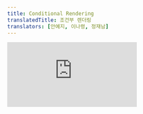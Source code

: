 ```yaml
---
title: Conditional Rendering
translatedTitle: 조건부 렌더링
translators: [안예지, 이나령, 정재남]
---
```


<iframe 
  style={{aspectRatio: 1.7778, width: '100%'}} 
  src="https://www.youtube.com/embed/playlist?list=PLjQV3hketAJkh6BEl0n4PDS_2fBd0cS9v&index=12"
  title="YouTube video player" 
  frameBorder="0" 
/>

<Intro>

Your components will often need to display different things depending on different conditions. In React, you can conditionally render JSX using JavaScript syntax like `if` statements, `&&`, and `? :` operators.
<Trans>컴포넌트는 서로 다른 조건에 따라 다른 것을 보여줘야 하는 경우가 자주 발생합니다. React에서는 `if` 문, `&&`, `? :` 연산자 같은 JavaScript 문법을 사용해 조건부로 JSX를 렌더링할 수 있습니다.</Trans>

</Intro>

<YouWillLearn>

* How to return different JSX depending on a condition
* How to conditionally include or exclude a piece of JSX
* Common conditional syntax shortcuts you’ll encounter in React codebases

<TransBlock>
  - 조건에 따라 다른 JSX를 반환하는 방법
  - 일부 JSX를 조건부로 포함하거나 제외하는 방법
  - React 코드베이스에서 흔히 접할 수 있는 조건부 구문 단축 표현
</TransBlock>
</YouWillLearn>

## Conditionally returning JSX<Trans>조건부로 반환하는 JSX</Trans> {/*conditionally-returning-jsx*/}

Let’s say you have a `PackingList` component rendering several `Item`s, which can be marked as packed or not:
<Trans>상품이 포장되었는지 여부를 표시할 수 있는 여러 개의 `Item`을 렌더링하는 `PackingList` 컴포넌트가 있다고 가정해봅시다:</Trans>

<Sandpack>

```js
function Item({ name, isPacked }) {
  return <li className="item">{name}</li>;
}

export default function PackingList() {
  return (
    <section>
      <h1>Sally Ride's Packing List</h1>
      <ul>
        <Item 
          isPacked={true} 
          name="Space suit" 
        />
        <Item 
          isPacked={true} 
          name="Helmet with a golden leaf" 
        />
        <Item 
          isPacked={false} 
          name="Photo of Tam" 
        />
      </ul>
    </section>
  );
}
```

</Sandpack>

Notice that some of the `Item` components have their `isPacked` prop set to `true` instead of `false`. You want to add a checkmark (✔) to packed items if `isPacked={true}`.
<Trans>일부 `Item` 컴포넌트의 `isPacked` prop이 `false`가 아닌 `true`로 설정되어 있는 것을 확인할 수 있습니다. `isPacked={true}`인 경우, 패킹된 아이템에 체크 표시(✔)를 추가하고 싶을 것입니다.</Trans>

You can write this as an [`if`/`else` statement](https://developer.mozilla.org/en-US/docs/Web/JavaScript/Reference/Statements/if...else) like so:
<Trans>이를 다음과 같이 [`if`/`else` 문](https://developer.mozilla.org/en-US/docs/Web/JavaScript/Reference/Statements/if...else)으로 작성할 수 있습니다:</Trans>

```js
if (isPacked) {
  return <li className="item">{name} ✔</li>;
}
return <li className="item">{name}</li>;
```

If the `isPacked` prop is `true`, this code **returns a different JSX tree.** With this change, some of the items get a checkmark at the end:
<Trans>`isPacked` prop이 `true`이면 이 코드는 **다른 JSX 트리를 반환**합니다. 이렇게 변경하면 일부 항목의 마지막에 체크 표시가 나타납니다:</Trans>

<Sandpack>

```js
function Item({ name, isPacked }) {
  if (isPacked) {
    return <li className="item">{name} ✔</li>;
  }
  return <li className="item">{name}</li>;
}

export default function PackingList() {
  return (
    <section>
      <h1>Sally Ride's Packing List</h1>
      <ul>
        <Item 
          isPacked={true} 
          name="Space suit" 
        />
        <Item 
          isPacked={true} 
          name="Helmet with a golden leaf" 
        />
        <Item 
          isPacked={false} 
          name="Photo of Tam" 
        />
      </ul>
    </section>
  );
}
```

</Sandpack>

Try editing what gets returned in either case, and see how the result changes!
<Trans>두 경우 모두 반환되는 내용을 편집해보고 결과가 어떻게 달라지는지 확인해 보세요!</Trans>

Notice how you're creating branching logic with JavaScript's `if` and `return` statements. In React, control flow (like conditions) is handled by JavaScript.
<Trans>JavaScript의 `if`와 `return` 문으로 분기 로직을 어떻게 생성하는지 주목하세요. React에서 조건과 같은 제어 흐름은 JavaScript로 처리됩니다.</Trans>

### Conditionally returning nothing with `null`<Trans>`null`을 사용해 조건부로 아무것도 반환하지 않기</Trans> {/*conditionally-returning-nothing-with-null*/}

In some situations, you won't want to render anything at all. For example, say you don't want to show packed items at all. A component must return something. In this case, you can return `null`:
<Trans>어떤 상황에서는 아무것도 렌더링하고 싶지 않을 수도 있습니다. 예를 들어, 포장된 아이템을 전혀 표시하고 싶지 않다고 가정해 보겠습니다. 컴포넌트는 무언가를 반환해야 합니다. 이 경우 `null`을 반환하면 됩니다:</Trans>

```js
if (isPacked) {
  return null;
}
return <li className="item">{name}</li>;
```

If `isPacked` is true, the component will return nothing, `null`. Otherwise, it will return JSX to render.
<Trans>`isPacked`가 참이면 컴포넌트는 아무것도 반환하지 않고 `null`을 반환합니다. 그렇지 않으면 렌더링할 JSX를 반환합니다.</Trans>

<Sandpack>

```js
function Item({ name, isPacked }) {
  if (isPacked) {
    return null;
  }
  return <li className="item">{name}</li>;
}

export default function PackingList() {
  return (
    <section>
      <h1>Sally Ride's Packing List</h1>
      <ul>
        <Item 
          isPacked={true} 
          name="Space suit" 
        />
        <Item 
          isPacked={true} 
          name="Helmet with a golden leaf" 
        />
        <Item 
          isPacked={false} 
          name="Photo of Tam" 
        />
      </ul>
    </section>
  );
}
```

</Sandpack>

In practice, returning `null` from a component isn't common because it might surprise a developer trying to render it. More often, you would conditionally include or exclude the component in the parent component's JSX. Here's how to do that!
<Trans>실제로 컴포넌트에서 `null`을 반환하는 것은 렌더링하려는 개발자를 놀라게 할 수 있기 때문에 일반적이지 않습니다. 부모 컴포넌트의 JSX에 컴포넌트를 조건부로 포함하거나 제외하는 경우가 더 많습니다. 이를 수행하는 방법은 다음과 같습니다!</Trans>

## Conditionally including JSX <Trans>조건을  포함한 JSX</Trans> {/*conditionally-including-jsx*/}

In the previous example, you controlled which (if any!) JSX tree would be returned by the component. You may already have noticed some duplication in the render output:
<Trans>이전 예제에서는 컴포넌트가 반환할 JSX 트리(있는 경우!)를 제어했습니다. 렌더링 출력에서 이미 일부 중복을 발견했을 수 있습니다:</Trans>

```js
<li className="item">{name} ✔</li>
```

is very similar to
<Trans>이는 아래와 매우 유사합니다.</Trans>

```js
<li className="item">{name}</li>
```

Both of the conditional branches return `<li className="item">...</li>`:
<Trans>두 조건부 브랜치 모두 `<li className="item">...</li>`를 반환합니다:</Trans>

```js
if (isPacked) {
  return <li className="item">{name} ✔</li>;
}
return <li className="item">{name}</li>;
```

While this duplication isn't harmful, it could make your code harder to maintain. What if you want to change the `className`? You'd have to do it in two places in your code! In such a situation, you could conditionally include a little JSX to make your code more [DRY.](https://en.wikipedia.org/wiki/Don%27t_repeat_yourself)
<Trans>이러한 중복은 해롭지는 않지만 코드를 유지 관리하기 어렵게 만들 수 있습니다. `className`을 변경하려면 어떻게 해야 할까요? 코드의 두 곳에서 변경해야 할 것입니다! 이런 상황에서는 조건부로 약간의 JSX를 포함시켜 코드를 더 [DRY](https://en.wikipedia.org/wiki/Don%27t_repeat_yourself)하게(덜 반복적이게) 만들 수 있습니다.</Trans>

### Conditional (ternary) operator (`? :`)<Trans>조건(삼항) 연산자(`? :`)</Trans> {/*conditional-ternary-operator--*/}

JavaScript has a compact syntax for writing a conditional expression -- the [conditional operator](https://developer.mozilla.org/en-US/docs/Web/JavaScript/Reference/Operators/Conditional_Operator) or "ternary operator".
<Trans>JavaScript에는 [조건 연산자](https://developer.mozilla.org/ko/docs/Web/JavaScript/Reference/Operators/Conditional_Operator) 또는 "삼항 연산자"라는 조건식 작성을 위한 간결한 구문이 있습니다.</Trans>

Instead of this:
<Trans>아래 대신에:</Trans>

```js
if (isPacked) {
  return <li className="item">{name} ✔</li>;
}
return <li className="item">{name}</li>;
```

You can write this:
<Trans>이렇게 쓸 수 있습니다:</Trans>

```js
return (
  <li className="item">
    {isPacked ? name + ' ✔' : name}
  </li>
);
```

You can read it as *"if `isPacked` is true, then (`?`) render `name + ' ✔'`, otherwise (`:`) render `name`"*.
<Trans>*"`isPacked`가 참이면 (`?`) `name + ' ✔'`를 렌더링하고, 그렇지 않으면 (`:`) `name`을 렌더링하라”* 라고 읽을 수 있습니다.</Trans>

<DeepDive>

#### Are these two examples fully equivalent?<Trans>이 두 예제는 완전히 동일할까요?</Trans> {/*are-these-two-examples-fully-equivalent*/}

If you're coming from an object-oriented programming background, you might assume that the two examples above are subtly different because one of them may create two different "instances" of `<li>`. But JSX elements aren't "instances" because they don't hold any internal state and aren't real DOM nodes. They're lightweight descriptions, like blueprints. So these two examples, in fact, *are* completely equivalent. [Preserving and Resetting State](/learn/preserving-and-resetting-state) goes into detail about how this works.
<Trans>객체 지향 프로그래밍에 익숙하다면, 위의 두 예제 중 하나가 `<li>`의 서로 다른 두 "인스턴스"를 생성할 수 있기 때문에 미묘하게 다르다고 생각할 수 있습니다. 하지만 JSX 요소는 내부 state를 보유하지 않고 실제 DOM 노드가 아니기 때문에 "인스턴스"가 아닙니다. 이는 청사진과 같은 가벼운 설명입니다. 이 두 예제는 사실 완전히 동등합니다. [state 보존 및 재설정](/learn/preserving-and-resetting-state)에서 작동 방식에 대해 자세히 설명합니다.</Trans>

</DeepDive>

Now let's say you want to wrap the completed item's text into another HTML tag, like `<del>` to strike it out. You can add even more newlines and parentheses so that it's easier to nest more JSX in each of the cases:
<Trans>이제 완성된 항목의 텍스트를 `<del>`과 같은 다른 HTML 태그로 감싸서 줄을 긋고 싶다고 가정해 봅시다. 더 많은 개행과 괄호를 추가하여 각 대소문자를 더 쉽게 중첩할 수 있습니다:</Trans>

<Sandpack>

```js
function Item({ name, isPacked }) {
  return (
    <li className="item">
      {isPacked ? (
        <del>
          {name + ' ✔'}
        </del>
      ) : (
        name
      )}
    </li>
  );
}

export default function PackingList() {
  return (
    <section>
      <h1>Sally Ride's Packing List</h1>
      <ul>
        <Item 
          isPacked={true} 
          name="Space suit" 
        />
        <Item 
          isPacked={true} 
          name="Helmet with a golden leaf" 
        />
        <Item 
          isPacked={false} 
          name="Photo of Tam" 
        />
      </ul>
    </section>
  );
}
```

</Sandpack>

This style works well for simple conditions, but use it in moderation. If your components get messy with too much nested conditional markup, consider extracting child components to clean things up. In React, markup is a part of your code, so you can use tools like variables and functions to tidy up complex expressions.
<Trans>이 스타일은 간단한 조건에 적합하지만 적당히 사용하세요. 중첩된 조건 마크업이 너무 많아 컴포넌트가 지저분해지면 자식 컴포넌트를 추출하여 정리하는 것을 고려하세요. React에서 마크업은 코드의 일부이므로 변수나 함수와 같은 도구를 사용해 복잡한 표현식을 정리할 수 있습니다.</Trans>

### Logical AND operator (`&&`)<Trans>논리 AND 연산자(`&&`)</Trans> {/*logical-and-operator-*/}

Another common shortcut you'll encounter is the [JavaScript logical AND (`&&`) operator.](https://developer.mozilla.org/en-US/docs/Web/JavaScript/Reference/Operators/Logical_AND#:~:text=The%20logical%20AND%20(%20%26%26%20)%20operator,it%20returns%20a%20Boolean%20value.) Inside React components, it often comes up when you want to render some JSX when the condition is true, **or render nothing otherwise.** With `&&`, you could conditionally render the checkmark only if `isPacked` is `true`:
<Trans>또 다른 일반적인 단축표현으로 [JavaScript AND(`&&`) 논리 연산자](https://developer.mozilla.org/en-US/docs/Web/JavaScript/Reference/Operators/Logical_AND)가 있습니다. React 컴포넌트 내에서 조건이 참일 때 일부 JSX를 렌더링하거나 **그렇지 않으면 아무것도 렌더링하지 않으려** 할 때 자주 사용됩니다. `&&`를 사용하면 `isPacked`가 `true`일 때만 조건부로 체크 표시를 렌더링할 수 있습니다:</Trans>

```js
return (
  <li className="item">
    {name} {isPacked && '✔'}
  </li>
);
```

You can read this as *"if `isPacked`, then (`&&`) render the checkmark, otherwise, render nothing"*.
<Trans>이는 _"만약 `isPacked`이면 (`&&`) 체크 표시를 렌더링하고, 그렇지 않으면 아무것도 렌더링하지 않습니다"_ 로 읽을 수 있습니다.</Trans>

Here it is in action:
<Trans>아래는 실제로 작동하는 모습입니다:</Trans>

<Sandpack>

```js
function Item({ name, isPacked }) {
  return (
    <li className="item">
      {name} {isPacked && '✔'}
    </li>
  );
}

export default function PackingList() {
  return (
    <section>
      <h1>Sally Ride's Packing List</h1>
      <ul>
        <Item 
          isPacked={true} 
          name="Space suit" 
        />
        <Item 
          isPacked={true} 
          name="Helmet with a golden leaf" 
        />
        <Item 
          isPacked={false} 
          name="Photo of Tam" 
        />
      </ul>
    </section>
  );
}
```

</Sandpack>

A [JavaScript && expression](https://developer.mozilla.org/en-US/docs/Web/JavaScript/Reference/Operators/Logical_AND) returns the value of its right side (in our case, the checkmark) if the left side (our condition) is `true`. But if the condition is `false`, the whole expression becomes `false`. React considers `false` as a "hole" in the JSX tree, just like `null` or `undefined`, and doesn't render anything in its place.
<Trans>[JavaScript && 표현식](https://developer.mozilla.org/en-US/docs/Web/JavaScript/Reference/Operators/Logical_AND)은 왼쪽(조건)이 `true`이면 오른쪽(이 경우 체크 표시)의 값을 반환합니다. 하지만 조건이 `false`이면 표현식 전체가 `false`가 됩니다. React는 `false`를 `null`이나 `undefined`와 마찬가지로 JSX 트리상의 "구멍"으로 간주하고, 그 자리에 아무것도 렌더링하지 않습니다.</Trans>

<Pitfall>

**Don't put numbers on the left side of `&&`.**
<Trans>**`&&`의 왼쪽에 숫자를 넣지 마세요.**</Trans>

To test the condition, JavaScript converts the left side to a boolean automatically. However, if the left side is `0`, then the whole expression gets that value (`0`), and React will happily render `0` rather than nothing.
<Trans>조건을 테스트하기 위해, JavaScript는 왼쪽을 자동으로 불리언으로 변환합니다. 그러나 왼쪽이 `0`이면 전체 표현식이 해당 값(`0`)을 가져오고, React는 기꺼이 빈 값 대신 `0`을 렌더링합니다.</Trans>

For example, a common mistake is to write code like `messageCount && <p>New messages</p>`. It's easy to assume that it renders nothing when `messageCount` is `0`, but it really renders the `0` itself!
<Trans>예를 들어, 흔히 하는 실수 중 하나는 `messageCount && <p>New messages</p>`와 같은 코드를 작성하는 것입니다. `messageCount`가 `0`일 때 아무것도 렌더링하지 않는다고 생각하기 쉽지만, 실제로는 `0` 자체를 렌더링합니다!</Trans>

To fix it, make the left side a boolean: `messageCount > 0 && <p>New messages</p>`.
<Trans>이 문제를 해결하려면 왼쪽을 불리언으로 만들면 됩니다: `messageCount > 0 && <p>New messages</p>`</Trans>

<Extra>
#### `!!messageCount && <p>New messages</p>`도 됩니다. - @정재남 {/*double-not-operator*/}

어떤 변수 앞의 [NOT 논리 연산자 `!`](https://developer.mozilla.org/en-US/docs/Web/JavaScript/Reference/Operators/Logical_NOT)는 바로 뒤따르는 변수가 `true`로 변환할 수 있는 값인 경우([`truthy`](https://developer.mozilla.org/en-US/docs/Glossary/Truthy))에는 `false`를, `false`로 변환할 수 있는 값인 경우([`falsy`](https://developer.mozilla.org/en-US/docs/Glossary/Falsy))에는 `true`를  반환합니다.

NOT 논리 연산자 `!`를 두 번 연속으로 작성하면(Double NOT `!!`) 이중부정이 되어, `truthy` 값은 `true`를, `falsy` 값은 `false`를 반환합니다.

val         | 판정   | `!val` | `!!val` |   | val               | 판정   | `!val`  | `!!val`
:-:         | :-:    | :-:    | :-:    |:-:| :-:               | :-:    | :-:     | :-:
`0`         | falsy  | true   | false  |   | `0` 이외의 모든 숫자 | truthy | false   | true
빈 문자열`""` | falsy  | true  | false  |    | 비어있지 않은 문자열 | truthy | false   | true
`null`      | falsy  | true   | false  |    | `Symbol()`       | truthy | false   | true
`undefined` | falsy  | true   | false  |    | 모든 참조형        | truthy | false   | true

따라서 숫자형인 `messageCount`가 `0`이 아닌 경우 `!!messageCount`는 `true`가 되어 뒤의 `<p>New messages</p>`를 렌더링하고, 반대로 `0`인 경우에는 `!!messageCount`는 `false`가 되므로 아무것도 렌더링하지 않습니다.

</Extra>

</Pitfall>

### Conditionally assigning JSX to a variable<Trans>변수에 조건부로 JSX 할당하기</Trans> {/*conditionally-assigning-jsx-to-a-variable*/}

When the shortcuts get in the way of writing plain code, try using an `if` statement and a variable. You can reassign variables defined with [`let`](https://developer.mozilla.org/en-US/docs/Web/JavaScript/Reference/Statements/let), so start by providing the default content you want to display, the name:
<Trans>단축키가 일반 코드를 작성하는 데 방해가 된다면 `if` 문과 변수를 사용해 보세요. [`let`](https://developer.mozilla.org/en-US/docs/Web/JavaScript/Reference/Statements/let)으로 정의된 변수는 재할당할 수 있으므로, 표시할 기본 콘텐츠인 이름을 지정하는 것부터 시작하세요:</Trans>

```js
let itemContent = name;
```

Use an `if` statement to reassign a JSX expression to `itemContent` if `isPacked` is `true`:
<Trans>`if` 문을 사용하여 `isPacked`가 `true`면 JSX 표현식을 `itemContent`에 재할당합니다:</Trans>

```js
if (isPacked) {
  itemContent = name + " ✔";
}
```

[Curly braces open the "window into JavaScript".](/learn/javascript-in-jsx-with-curly-braces#using-curly-braces-a-window-into-the-javascript-world) Embed the variable with curly braces in the returned JSX tree, nesting the previously calculated expression inside of JSX:
<Trans>[중괄호는 "JavaScript로의 창"을 엽니다](/learn/javascript-in-jsx-with-curly-braces#using-curly-braces-a-window-into-the-javascript-world). 중괄호로 변수를 반환된 JSX 트리에 삽입하여 이전에 계산된 표현식을 JSX 안에 중첩시킵니다:</Trans>

```js
<li className="item">
  {itemContent}
</li>
```

This style is the most verbose, but it's also the most flexible. Here it is in action:
<Trans>이 스타일은 가장 장황하지만 가장 유연하기도 합니다. 실제로 사용해보겠습니다:</Trans>

<Sandpack>

```js
function Item({ name, isPacked }) {
  let itemContent = name;
  if (isPacked) {
    itemContent = name + " ✔";
  }
  return (
    <li className="item">
      {itemContent}
    </li>
  );
}

export default function PackingList() {
  return (
    <section>
      <h1>Sally Ride's Packing List</h1>
      <ul>
        <Item 
          isPacked={true} 
          name="Space suit" 
        />
        <Item 
          isPacked={true} 
          name="Helmet with a golden leaf" 
        />
        <Item 
          isPacked={false} 
          name="Photo of Tam" 
        />
      </ul>
    </section>
  );
}
```

</Sandpack>

Like before, this works not only for text, but for arbitrary JSX too:
<Trans>이전과 마찬가지로 텍스트뿐만 아니라 임의의 JSX에서도 작동합니다:</Trans>

<Sandpack>

```js
function Item({ name, isPacked }) {
  let itemContent = name;
  if (isPacked) {
    itemContent = (
      <del>
        {name + " ✔"}
      </del>
    );
  }
  return (
    <li className="item">
      {itemContent}
    </li>
  );
}

export default function PackingList() {
  return (
    <section>
      <h1>Sally Ride's Packing List</h1>
      <ul>
        <Item 
          isPacked={true} 
          name="Space suit" 
        />
        <Item 
          isPacked={true} 
          name="Helmet with a golden leaf" 
        />
        <Item 
          isPacked={false} 
          name="Photo of Tam" 
        />
      </ul>
    </section>
  );
}
```

</Sandpack>

If you're not familiar with JavaScript, this variety of styles might seem overwhelming at first. However, learning them will help you read and write any JavaScript code -- and not just React components! Pick the one you prefer for a start, and then consult this reference again if you forget how the other ones work.
<Trans>JavaScript에 익숙하지 않다면 처음에는 이 다양한 스타일이 압도적으로 보일 수 있습니다. 하지만 이 스타일들을 익히면 React 컴포넌트뿐 아니라 모든 JavaScript 코드를 읽고 작성하는 데 도움이 됩니다! 우선 선호하는 스타일을 선택한 다음, 다른 스타일이 어떻게 작동하는지 잊어버렸다면 이 레퍼런스를 다시 참조하세요.</Trans>

<Recap>

* In React, you control branching logic with JavaScript.
* You can return a JSX expression conditionally with an `if` statement.
* You can conditionally save some JSX to a variable and then include it inside other JSX by using the curly braces.
* In JSX, `{cond ? <A /> : <B />}` means *"if `cond`, render `<A />`, otherwise `<B />`"*.
* In JSX, `{cond && <A />}` means *"if `cond`, render `<A />`, otherwise nothing"*.
* The shortcuts are common, but you don't have to use them if you prefer plain `if`.

<TransBlock>
  - React에서는 JavaScript로 분기 로직을 제어합니다.
  - `if`문으로 조건부로 JSX 표현식을 반환할 수 있습니다.
  - 중괄호를 사용하여 일부 JSX를 변수에 조건부로 저장한 다음 다른 JSX 안에 포함할 수 있습니다.
  - JSX에서 `{cond ? <A /> : <B />}`는 *“`cond`가 있으면 `<A />`를 렌더링하고, 그렇지 않으면 `<B />`를 렌더링하라”*를 의미합니다.
  - JSX에서 `{cond && <A />}`는 *"`cond`가 있으면 `<A />`를 렌더링하고, 그렇지 않으면 아무것도 렌더링하지 말라"를* 의미합니다.
  - 이 단축용법은 흔히 쓰이지만, 만약 `if`를 선호한다면 굳이 사용하지 않아도 됩니다.
</TransBlock>

</Recap>

<Challenges>

#### Show an icon for incomplete items with `? :`<Trans>`? :`로 미완료 항목 아이콘 표시하기</Trans> {/*show-an-icon-for-incomplete-items-with--*/}

Use the conditional operator (`cond ? a : b`) to render a ❌ if `isPacked` isn’t `true`.
<Trans>조건 연산자(`cond ? a : b`)를 사용하여 `isPacked`가 `true`가 아닌 경우 ❌를 렌더링하세요.</Trans>

<Sandpack>

```js
function Item({ name, isPacked }) {
  return (
    <li className="item">
      {name} {isPacked && '✔'}
    </li>
  );
}

export default function PackingList() {
  return (
    <section>
      <h1>Sally Ride's Packing List</h1>
      <ul>
        <Item 
          isPacked={true} 
          name="Space suit" 
        />
        <Item 
          isPacked={true} 
          name="Helmet with a golden leaf" 
        />
        <Item 
          isPacked={false} 
          name="Photo of Tam" 
        />
      </ul>
    </section>
  );
}
```

</Sandpack>

<Solution>

<Sandpack>

```js
function Item({ name, isPacked }) {
  return (
    <li className="item">
      {name} {isPacked ? '✔' : '❌'}
    </li>
  );
}

export default function PackingList() {
  return (
    <section>
      <h1>Sally Ride's Packing List</h1>
      <ul>
        <Item 
          isPacked={true} 
          name="Space suit" 
        />
        <Item 
          isPacked={true} 
          name="Helmet with a golden leaf" 
        />
        <Item 
          isPacked={false} 
          name="Photo of Tam" 
        />
      </ul>
    </section>
  );
}
```

</Sandpack>

</Solution>

#### Show the item importance with `&&`<Trans>`&&`로 항목의 중요도 표시하기</Trans> {/*show-the-item-importance-with-*/}

In this example, each `Item` receives a numerical `importance` prop. Use the `&&` operator to render "_(Importance: X)_" in italics, but only for items that have non-zero importance. Your item list should end up looking like this:
<Trans>이 예제에서 각 `Item`은 숫자형의 `importance` prop을 받습니다. 연산자 `&&`를 사용하여 "*(importance: X)*"를 이탤릭체로 렌더링하되, 중요도가 0이 아닌 항목에 대해서만 렌더링 하세요. 항목 목록은 다음과 같은 모양이 됩니다:</Trans>

* Space suit _(Importance: 9)_
* Helmet with a golden leaf
* Photo of Tam _(Importance: 6)_

Don't forget to add a space between the two labels!
<Trans>두 레이블 사이에 공백을 추가하는 것을 잊지 마세요!</Trans>

<Sandpack>

```js
function Item({ name, importance }) {
  return (
    <li className="item">
      {name}
    </li>
  );
}

export default function PackingList() {
  return (
    <section>
      <h1>Sally Ride's Packing List</h1>
      <ul>
        <Item 
          importance={9} 
          name="Space suit" 
        />
        <Item 
          importance={0} 
          name="Helmet with a golden leaf" 
        />
        <Item 
          importance={6} 
          name="Photo of Tam" 
        />
      </ul>
    </section>
  );
}
```

</Sandpack>

<Solution>

This should do the trick:
<Trans>이 정도면 충분할 것입니다:</Trans>

<Sandpack>

```js
function Item({ name, importance }) {
  return (
    <li className="item">
      {name}
      {importance > 0 && ' '}
      {importance > 0 &&
        <i>(Importance: {importance})</i>
      }
    </li>
  );
}

export default function PackingList() {
  return (
    <section>
      <h1>Sally Ride's Packing List</h1>
      <ul>
        <Item 
          importance={9} 
          name="Space suit" 
        />
        <Item 
          importance={0} 
          name="Helmet with a golden leaf" 
        />
        <Item 
          importance={6} 
          name="Photo of Tam" 
        />
      </ul>
    </section>
  );
}
```

</Sandpack>

Note that you must write `importance > 0 && ...` rather than `importance && ...` so that if the `importance` is `0`, `0` isn't rendered as the result!
<Trans>`importance`가 `0`인 경우 `0`이 결과로 렌더링되지 않도록, `importance && ...`가 아닌 `importance > 0 && ...`를 작성해야 한다는 점에 유의하세요!</Trans>

In this solution, two separate conditions are used to insert a space between the name and the importance label. Alternatively, you could use a fragment with a leading space: `importance > 0 && <> <i>...</i></>` or add a space immediately inside the `<i>`:  `importance > 0 && <i> ...</i>`.
<Trans>이 솔루션에서는 이름과 importance 레이블 사이에 공백을 삽입하기 위해 별개의 두 조건을 사용합니다. 또는 선행 공백이 있는 조각을 사용할 수도 있습니다: `importance > 0 && <><i>...</i></>`도 좋고, 또는 `<i>` 안에 곧바로 공백을 추가할 수도 있습니다: `importance > 0 && <i> ...</i>`.</Trans>

</Solution>

#### Refactor a series of `? :` to `if` and variables<Trans>일련의 `? :` 를 `if` 및 변수로 리팩터링하세요</Trans> {/*refactor-a-series-of---to-if-and-variables*/}

This `Drink` component uses a series of `? :` conditions to show different information depending on whether the `name` prop is `"tea"` or `"coffee"`. The problem is that the information about each drink is spread across multiple conditions. Refactor this code to use a single `if` statement instead of three `? :` conditions.
<Trans>이 `Drink` 컴포넌트는 일련의 `? :` 조건을 사용하여 `name` prop이 `"tea"` 또는 `"coffee"`인지 여부에 따라 다른 정보를 표시합니다. 문제는 각 음료에 대한 정보가 여러 조건에 분산되어 있다는 것입니다. 이 코드를 리팩터링하여 세 개의 `? :` 조건 대신 하나의 `if` 문을 사용하세요.</Trans>

<Sandpack>

```js
function Drink({ name }) {
  return (
    <section>
      <h1>{name}</h1>
      <dl>
        <dt>Part of plant</dt>
        <dd>{name === 'tea' ? 'leaf' : 'bean'}</dd>
        <dt>Caffeine content</dt>
        <dd>{name === 'tea' ? '15–70 mg/cup' : '80–185 mg/cup'}</dd>
        <dt>Age</dt>
        <dd>{name === 'tea' ? '4,000+ years' : '1,000+ years'}</dd>
      </dl>
    </section>
  );
}

export default function DrinkList() {
  return (
    <div>
      <Drink name="tea" />
      <Drink name="coffee" />
    </div>
  );
}
```

</Sandpack>

Once you've refactored the code to use `if`, do you have further ideas on how to simplify it?
<Trans>`if`를 사용하도록 코드를 리팩토링한 후에, 이를 더 단순화할 수 있는 아이디어가 있나요?</Trans>

<Solution>

There are multiple ways you could go about this, but here is one starting point:
<Trans>이 작업을 수행하는 방법은 여러 가지가 있지만, 여기서는 그 중 한 가지 방법을 소개합니다:</Trans>

<Sandpack>

```js
function Drink({ name }) {
  let part, caffeine, age;
  if (name === 'tea') {
    part = 'leaf';
    caffeine = '15–70 mg/cup';
    age = '4,000+ years';
  } else if (name === 'coffee') {
    part = 'bean';
    caffeine = '80–185 mg/cup';
    age = '1,000+ years';
  }
  return (
    <section>
      <h1>{name}</h1>
      <dl>
        <dt>Part of plant</dt>
        <dd>{part}</dd>
        <dt>Caffeine content</dt>
        <dd>{caffeine}</dd>
        <dt>Age</dt>
        <dd>{age}</dd>
      </dl>
    </section>
  );
}

export default function DrinkList() {
  return (
    <div>
      <Drink name="tea" />
      <Drink name="coffee" />
    </div>
  );
}
```

</Sandpack>

Here the information about each drink is grouped together instead of being spread across multiple conditions. This makes it easier to add more drinks in the future.
<Trans>여기에서는 각 음료에 대한 정보가 여러 조건에 분산되어 있지 않고 함께 그룹화되어 있습니다. 이렇게 하면 나중에 더 많은 음료를 추가하기가 더 쉬워집니다.</Trans>

Another solution would be to remove the condition altogether by moving the information into objects:
<Trans>또 다른 해결책은 정보를 객체로 이동하여 조건을 완전히 제거하는 것입니다:</Trans>

<Sandpack>

```js
const drinks = {
  tea: {
    part: 'leaf',
    caffeine: '15–70 mg/cup',
    age: '4,000+ years'
  },
  coffee: {
    part: 'bean',
    caffeine: '80–185 mg/cup',
    age: '1,000+ years'
  }
};

function Drink({ name }) {
  const info = drinks[name];
  return (
    <section>
      <h1>{name}</h1>
      <dl>
        <dt>Part of plant</dt>
        <dd>{info.part}</dd>
        <dt>Caffeine content</dt>
        <dd>{info.caffeine}</dd>
        <dt>Age</dt>
        <dd>{info.age}</dd>
      </dl>
    </section>
  );
}

export default function DrinkList() {
  return (
    <div>
      <Drink name="tea" />
      <Drink name="coffee" />
    </div>
  );
}
```

</Sandpack>

</Solution>

</Challenges>
